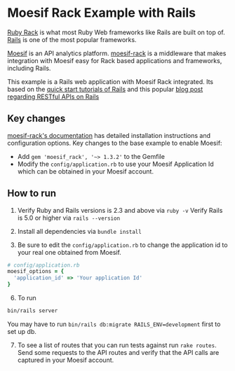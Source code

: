 # Moesif Rack Example with Rails

[Ruby Rack](http://rack.github.io/) is what most Ruby Web frameworks like Rails are built on top of.
[Rails](http://guides.rubyonrails.org/) is one of
the most popular frameworks.

[Moesif](https://www.moesif.com) is an API analytics platform.
[moesif-rack](https://github.com/Moesif/moesif-rack)
is a middleware that makes integration with Moesif easy for Rack based
applications and frameworks, including Rails.

This example is a Rails web application with Moesif Rack integrated. Its based
on the [quick start tutorials of Rails](http://guides.rubyonrails.org/getting_started.html)
and this popular [blog post regarding RESTful APIs on Rails](https://blog.codelation.com/rails-restful-api-just-add-water/)

## Key changes

[moesif-rack's documentation](https://www.moesif.com/docs/server-integration/rack/) has detailed installation instructions and configuration options. Key changes to the base example to enable Moesif:

- Add `gem 'moesif_rack', '~> 1.3.2'` to the Gemfile
- Modify the `config/application.rb` to use your Moesif Application Id which can be obtained in your Moesif account.

## How to run

1. Verify Ruby and Rails versions is 2.3 and above via `ruby -v`
Verify Rails is 5.0 or higher via `rails --version`

3. Install all dependencies via `bundle install`

4. Be sure to edit the `config/application.rb` to change the application id to your real one obtained from Moesif.

```ruby
# config/application.rb
moesif_options = {
  'application_id' => 'Your application Id'
}
```

6. To run

```bash
bin/rails server
```

You may have to run `bin/rails db:migrate RAILS_ENV=development` first to set up db.


7. To see a list of routes that you can run tests against run `rake routes`. Send some requests to the API routes and verify that the API calls are captured in your Moesif account.
